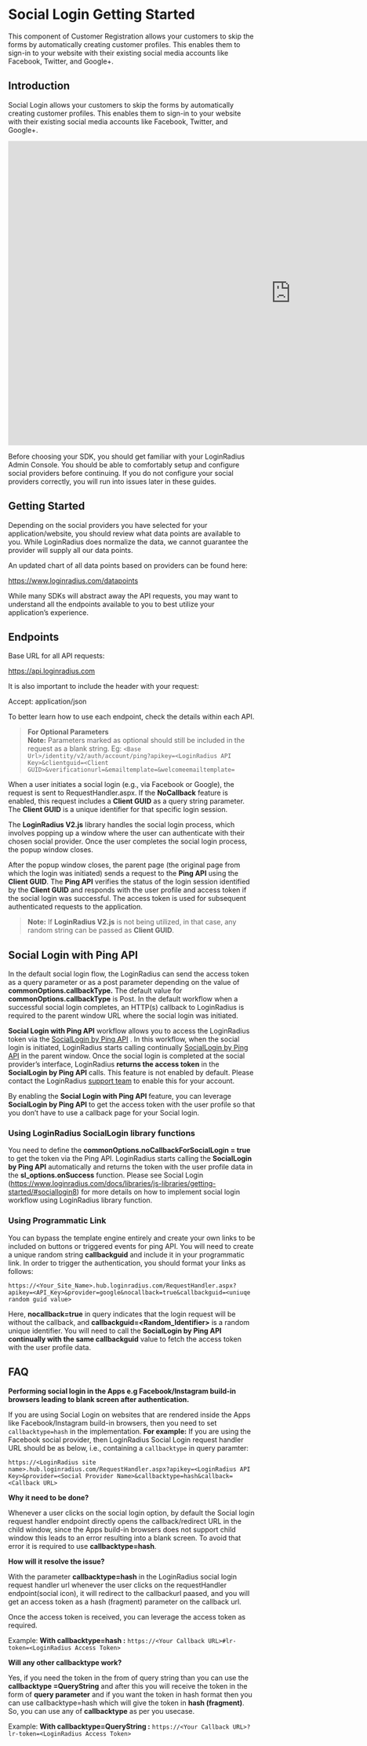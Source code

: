 # Social Login Getting Started

This component of Customer Registration allows your customers to skip the forms by automatically creating customer profiles. This enables them to sign-in to your website with their existing social media accounts like Facebook, Twitter, and Google+.

## Introduction

Social Login allows your customers to skip the forms by automatically creating customer profiles. This enables them to sign-in to your website with their existing social media accounts like Facebook, Twitter, and Google+.

<iframe src="https://www.youtube.com/embed/F1FrgjtGXZ8" width="1152" height="620" scrolling="no" frameborder="0" allowfullscreen=""></iframe>

Before choosing your SDK, you should get familiar with your LoginRadius Admin Console. You should be able to comfortably setup and configure social providers before continuing. If you do not configure your social providers correctly, you will run into issues later in these guides.

## Getting Started

Depending on the social providers you have selected for your application/website, you should review what data points are available to you. While LoginRadius does normalize the data, we cannot guarantee the provider will supply all our data points.

An updated chart of all data points based on providers can be found here:

https://www.loginradius.com/datapoints

While many SDKs will abstract away the API requests, you may want to understand all the endpoints available to you to best utilize your application’s experience.

## Endpoints

Base URL for all API requests:

https://api.loginradius.com

It is also important to include the header with your request:

Accept: application/json

To better learn how to use each endpoint, check the details within each API.

> **For Optional Parameters**  
> **Note:** Parameters marked as optional should still be included in the request as a blank string. Eg: `<Base Url>/identity/v2/auth/account/ping?apikey=<LoginRadius API Key>&clientguid=<Client GUID>&verificationurl=&emailtemplate=&welcomeemailtemplate=`

When a user initiates a social login (e.g., via Facebook or Google), the request is sent to RequestHandler.aspx. If the **NoCallback** feature is enabled, this request includes a **Client GUID** as a query string parameter. The **Client GUID** is a unique identifier for that specific login session.

The **LoginRadius V2.js** library handles the social login process, which involves popping up a window where the user can authenticate with their chosen social provider. Once the user completes the social login process, the popup window closes.

After the popup window closes, the parent page (the original page from which the login was initiated) sends a request to the **Ping API** using the **Client GUID**. The **Ping API** verifies the status of the login session identified by the **Client GUID** and responds with the user profile and access token if the social login was successful. The access token is used for subsequent authenticated requests to the application.

> **Note:** If **LoginRadius V2.js**  is not being utilized, in that case, any random string can be passed as **Client GUID**.

## Social Login with Ping API

In the default social login flow, the LoginRadius can send the access token as a query parameter or as a post parameter depending on the value of **commonOptions.callbackType.** The default value for **commonOptions.callbackType** is Post. In the default workflow when a successful social login completes, an HTTP(s) callback to LoginRadius is required to the parent window URL where the social login was initiated.

**Social Login with Ping API** workflow allows you to access the LoginRadius token via the [SocialLogin by Ping API](/api/v2/customer-identity-api/social-login/social-login-by-ping/) . In this workflow, when the social login is initiated, LoginRadius starts calling continually [SocialLogin by Ping API](/api/v2/customer-identity-api/social-login/social-login-by-ping/) in the parent window. Once the social login is completed at the social provider’s interface, LoginRadius **returns the access token** in the **SocialLogin by Ping API** calls. This feature is not enabled by default. Please contact the LoginRadius [support team](https://adminconsole.loginradius.com/support/tickets/open-a-new-ticket) to enable this for your account.

By enabling the **Social Login with Ping API** feature, you can leverage **SocialLogin by Ping API** to get the access token with the user profile so that you don’t have to use a callback page for your Social login.

### Using LoginRadius SocialLogin library functions

You need to define the **commonOptions.noCallbackForSocialLogin = true** to get the token via the Ping API. LoginRadius starts calling the **SocialLogin by Ping API** automatically and returns the token with the user profile data in the **sl_options.onSuccess** function. Please see Social Login (https://www.loginradius.com/docs/libraries/js-libraries/getting-started/#sociallogin8) for more details on how to implement social login workflow using LoginRadius library function.

### Using Programmatic Link

You can bypass the template engine entirely and create your own links to be included on buttons or triggered events for ping API. You will need to create a unique random string **callbackguid** and include it in your programmatic link. In order to trigger the authentication, you should format your links as follows:

```
https://<Your_Site_Name>.hub.loginradius.com/RequestHandler.aspx?apikey=<API_Key>&provider=google&nocallback=true&callbackguid=<uniuqe random guid value>
```

Here, **nocallback=true** in query indicates that the login request will be without the callback, and **callbackguid=<Random_Identifier>** is a random unique identifier. You will need to call the **SocialLogin by Ping API continually with the same callbackguid** value to fetch the access token with the user profile data.

## FAQ

**Performing social login in the Apps e.g Facebook/Instagram build-in browsers leading to blank screen after authentication.**

If you are using Social Login on websites that are rendered inside the Apps like Facebook/Instagram build-in browsers, then you need to set `callbacktype=hash` in the implementation. **For example:** If you are using the Facebook social provider, then LoginRadius Social Login request handler URL should be as below, i.e., containing a `callbacktype` in query paramter:

```
https://<LoginRadius site name>.hub.loginradius.com/RequestHandler.aspx?apikey=<LoginRadius API Key>&provider=<Social Provider Name>&callbacktype=hash&callback=<Callback URL>
```

**Why it need to be done?**

Whenever a user clicks on the social login option, by default the Social login request handler endpoint directly opens the callback/redirect URL in the child window, since the Apps build-in browsers does not support child window this leads to an error resulting into a blank screen. To avoid that error it is required to use **callbacktype=hash**.

**How will it resolve the issue?**

With the parameter **callbacktype=hash** in the LoginRadius social login request handler url whenever the user clicks on the requestHandler endpoint(social icon), it will redirect to the callbackurl paased, and you will get an access token as a hash (fragment) parameter on the callback url.

Once the access token is received, you can leverage the access token as required.

Example: **With callbacktype=hash :** `https://<Your Callback URL>#lr-token=<LoginRadius Access Token>`

**Will any other callbacktype work?**

Yes, if you need the token in the from of query string than you can use the **callbacktype =QueryString** and after this you will receive the token in the form of **query parameter** and if you want the token in hash format then you can use callbacktype=hash which will give the token in **hash (fragment)**. So, you can use any of **callbacktype** as per you usecase.

Example: **With callbacktype=QueryString :** `https://<Your Callback URL>?lr-token=<LoginRadius Access Token>`
